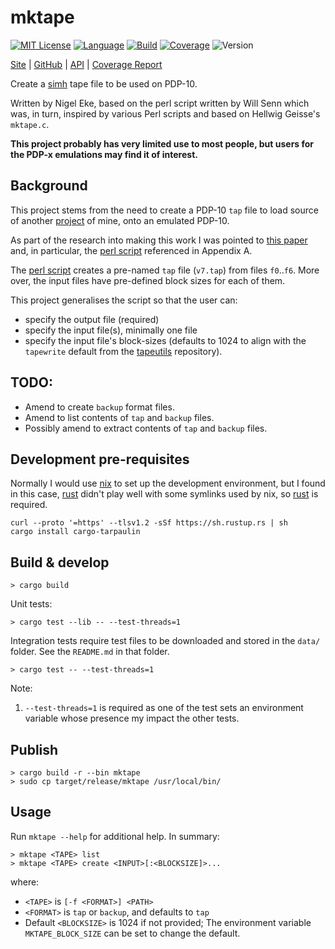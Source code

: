 # mktape

[![MIT License](https://img.shields.io/github/license/nigeleke/mktape?style=plastic)](https://github.com/nigeleke/mktape/blob/main/LICENCE.md)
[![Language](https://img.shields.io/badge/language-Rust-blue.svg?style=plastic)](https://www.rust-lang.org/)
[![Build](https://img.shields.io/github/actions/workflow/status/nigeleke/mktape/acceptance.yml?style=plastic)](https://github.com/nigeleke/mktape/actions/workflows/acceptance.yml)
[![Coverage](https://img.shields.io/codecov/c/github/nigeleke/mktape?style=plastic)](https://codecov.io/gh/nigeleke/mktape)
![Version](https://img.shields.io/github/v/tag/nigeleke/mktape?style=plastic)

  [Site](https://nigeleke.github.io/mktape) \| [GitHub](https://github.com/nigeleke/mktape) \| [API](https://nigeleke.github.io/mktape/api/mktape/index.html) \| [Coverage Report](https://nigeleke.github.io/mktape/coverage/index.html)


Create a [simh](https://opensimh.org/) tape file to be used on PDP-10.

Written by Nigel Eke, based on the perl script written by Will Senn which was, in turn, inspired by various Perl scripts and based on Hellwig Geisse's `mktape.c`.

__This project probably has very limited use to most people, but users for the PDP-x emulations may find it of interest.__

## Background

This project stems from the need to create a PDP-10 `tap` file to load source of another [project](https://nigeleke.github.io/monop) of mine, onto an emulated PDP-10.

As part of the research into making this work I was pointed to [this paper](https://opensimh.org/research-unix-7-pdp11-45-v2.0.pdf) and, in particular, the [perl script](https://www.tuhs.org/Archive/Distributions/Research/Keith_Bostic_v7/mktape.pl) referenced in Appendix A.

The [perl script](https://www.tuhs.org/Archive/Distributions/Research/Keith_Bostic_v7/mktape.pl) creates a pre-named `tap` file (`v7.tap`) from files `f0`..`f6`. More over, the input files have pre-defined block sizes for each of them.

This project generalises the script so that the user can:

  * specify the output file (required)
  * specify the input file(s), minimally one file
  * specify the input file's block-sizes (defaults to 1024 to align with the `tapewrite` default from the [tapeutils](https://github.com/brouhaha/tapeutils) repository).

## TODO:

  * Amend to create `backup` format files.
  * Amend to list contents of `tap` and `backup` files. 
  * Possibly amend to extract contents of `tap` and `backup` files. 
 
## Development pre-requisites

Normally I would use [nix](https://nixos.org/) to set up the development environment, but I found in this case, [rust](https://www.rust-lang.org/) didn't play well with some symlinks used by nix, so [rust](https://www.rust-lang.org/) is required.

```
curl --proto '=https' --tlsv1.2 -sSf https://sh.rustup.rs | sh
cargo install cargo-tarpaulin
```

## Build & develop

```
> cargo build
```

Unit tests:
```
> cargo test --lib -- --test-threads=1
```

Integration tests require test files to be downloaded and stored in the `data/` folder. See the `README.md` in that folder.
```
> cargo test -- --test-threads=1
```

Note: 

  1. `--test-threads=1` is required as one of the test sets an environment variable whose presence my impact the other tests.

## Publish

```
> cargo build -r --bin mktape
> sudo cp target/release/mktape /usr/local/bin/
```

## Usage

Run `mktape --help` for additional help. In summary:

```
> mktape <TAPE> list
> mktape <TAPE> create <INPUT>[:<BLOCKSIZE]>...
```

where:

  * `<TAPE>` is `[-f <FORMAT>] <PATH>`
  * `<FORMAT>` is `tap` or `backup`, and defaults to `tap`
  * Default `<BLOCKSIZE>` is 1024 if not provided; The environment variable `MKTAPE_BLOCK_SIZE` can be set to change the default.
